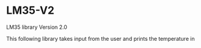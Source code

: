 # LM35-V2
LM35 library Version 2.0

This following library takes input from the user and prints the temperature in 
